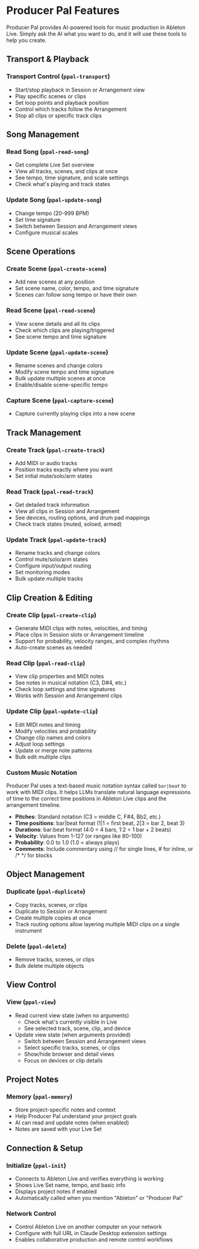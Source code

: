 # Producer Pal Features

Producer Pal provides AI-powered tools for music production in Ableton Live.
Simply ask the AI what you want to do, and it will use these tools to help you
create.

## Transport & Playback

### Transport Control (`ppal-transport`)

- Start/stop playback in Session or Arrangement view
- Play specific scenes or clips
- Set loop points and playback position
- Control which tracks follow the Arrangement
- Stop all clips or specific track clips

## Song Management

### Read Song (`ppal-read-song`)

- Get complete Live Set overview
- View all tracks, scenes, and clips at once
- See tempo, time signature, and scale settings
- Check what's playing and track states

### Update Song (`ppal-update-song`)

- Change tempo (20-999 BPM)
- Set time signature
- Switch between Session and Arrangement views
- Configure musical scales

## Scene Operations

### Create Scene (`ppal-create-scene`)

- Add new scenes at any position
- Set scene name, color, tempo, and time signature
- Scenes can follow song tempo or have their own

### Read Scene (`ppal-read-scene`)

- View scene details and all its clips
- Check which clips are playing/triggered
- See scene tempo and time signature

### Update Scene (`ppal-update-scene`)

- Rename scenes and change colors
- Modify scene tempo and time signature
- Bulk update multiple scenes at once
- Enable/disable scene-specific tempo

### Capture Scene (`ppal-capture-scene`)

- Capture currently playing clips into a new scene

## Track Management

### Create Track (`ppal-create-track`)

- Add MIDI or audio tracks
- Position tracks exactly where you want
- Set initial mute/solo/arm states

### Read Track (`ppal-read-track`)

- Get detailed track information
- View all clips in Session and Arrangement
- See devices, routing options, and drum pad mappings
- Check track states (muted, soloed, armed)

### Update Track (`ppal-update-track`)

- Rename tracks and change colors
- Control mute/solo/arm states
- Configure input/output routing
- Set monitoring modes
- Bulk update multiple tracks

## Clip Creation & Editing

### Create Clip (`ppal-create-clip`)

- Generate MIDI clips with notes, velocities, and timing
- Place clips in Session slots or Arrangement timeline
- Support for probability, velocity ranges, and complex rhythms
- Auto-create scenes as needed

### Read Clip (`ppal-read-clip`)

- View clip properties and MIDI notes
- See notes in musical notation (C3, D#4, etc.)
- Check loop settings and time signatures
- Works with Session and Arrangement clips

### Update Clip (`ppal-update-clip`)

- Edit MIDI notes and timing
- Modify velocities and probability
- Change clip names and colors
- Adjust loop settings
- Update or merge note patterns
- Bulk edit multiple clips

### Custom Music Notation

Producer Pal uses a text-based music notation syntax called `bar|beat` to work
with MIDI clips. It helps LLMs translate natural language expressions of time to
the correct time positions in Ableton Live clips and the arrangement timeline.

- **Pitches**: Standard notation (C3 = middle C, F#4, Bb2, etc.)
- **Time positions**: bar|beat format (1|1 = first beat, 2|3 = bar 2, beat 3)
- **Durations**: bar:beat format (4:0 = 4 bars, 1:2 = 1 bar + 2 beats)
- **Velocity**: Values from 1-127 (or ranges like 80-100)
- **Probability**: 0.0 to 1.0 (1.0 = always plays)
- **Comments**: Include commentary using // for single lines, # for inline, or
  /\* \*/ for blocks

## Object Management

### Duplicate (`ppal-duplicate`)

- Copy tracks, scenes, or clips
- Duplicate to Session or Arrangement
- Create multiple copies at once
- Track routing options allow layering multiple MIDI clips on a single
  instrument

### Delete (`ppal-delete`)

- Remove tracks, scenes, or clips
- Bulk delete multiple objects

## View Control

### View (`ppal-view`)

- Read current view state (when no arguments)
  - Check what's currently visible in Live
  - See selected track, scene, clip, and device
- Update view state (when arguments provided)
  - Switch between Session and Arrangement views
  - Select specific tracks, scenes, or clips
  - Show/hide browser and detail views
  - Focus on devices or clip details

## Project Notes

### Memory (`ppal-memory`)

- Store project-specific notes and context
- Help Producer Pal understand your project goals
- AI can read and update notes (when enabled)
- Notes are saved with your Live Set

## Connection & Setup

### Initialize (`ppal-init`)

- Connects to Ableton Live and verifies everything is working
- Shows Live Set name, tempo, and basic info
- Displays project notes if enabled
- Automatically called when you mention "Ableton" or "Producer Pal"

### Network Control

- Control Ableton Live on another computer on your network
- Configure with full URL in Claude Desktop extension settings
- Enables collaborative production and remote control workflows
